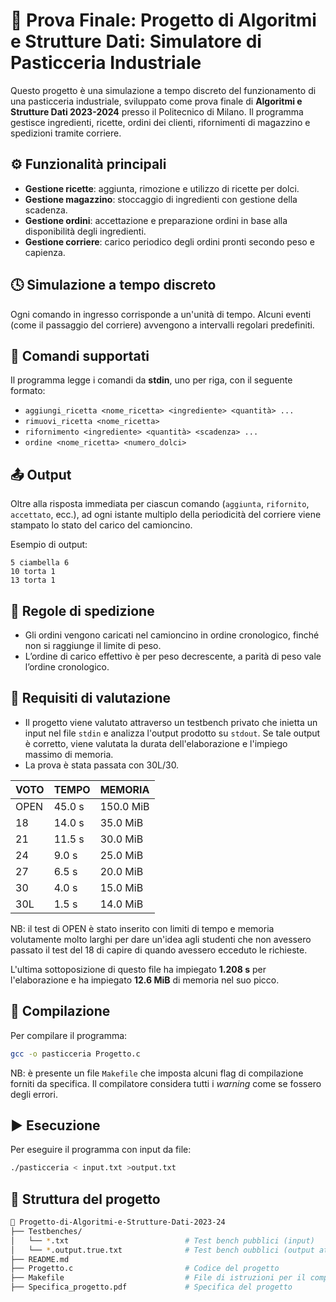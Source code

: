 # 🧁 Prova Finale: Progetto di Algoritmi e Strutture Dati: Simulatore di Pasticceria Industriale

Questo progetto è una simulazione a tempo discreto del funzionamento di una pasticceria industriale, sviluppato come prova finale di **Algoritmi e Strutture Dati 2023-2024** presso il Politecnico di Milano. Il programma gestisce ingredienti, ricette, ordini dei clienti, rifornimenti di magazzino e spedizioni tramite corriere.

## ⚙️ Funzionalità principali

- **Gestione ricette**: aggiunta, rimozione e utilizzo di ricette per dolci.
- **Gestione magazzino**: stoccaggio di ingredienti con gestione della scadenza.
- **Gestione ordini**: accettazione e preparazione ordini in base alla disponibilità degli ingredienti.
- **Gestione corriere**: carico periodico degli ordini pronti secondo peso e capienza.

## 🕓 Simulazione a tempo discreto

Ogni comando in ingresso corrisponde a un'unità di tempo. Alcuni eventi (come il passaggio del corriere) avvengono a intervalli regolari predefiniti.

## 💬 Comandi supportati

Il programma legge i comandi da **stdin**, uno per riga, con il seguente formato:

- `aggiungi_ricetta <nome_ricetta> <ingrediente> <quantità> ...`
- `rimuovi_ricetta <nome_ricetta>`
- `rifornimento <ingrediente> <quantità> <scadenza> ...`
- `ordine <nome_ricetta> <numero_dolci>`

## 📤 Output

Oltre alla risposta immediata per ciascun comando (`aggiunta`, `rifornito`, `accettato`, ecc.), ad ogni istante multiplo della periodicità del corriere viene stampato lo stato del carico del camioncino.

Esempio di output:
```
5 ciambella 6
10 torta 1
13 torta 1
```

## 🚚 Regole di spedizione

- Gli ordini vengono caricati nel camioncino in ordine cronologico, finché non si raggiunge il limite di peso.
- L’ordine di carico effettivo è per peso decrescente, a parità di peso vale l’ordine cronologico.

## 🔢 Requisiti di valutazione

- Il progetto viene valutato attraverso un testbench privato che inietta un input nel file `stdin` e analizza l'output prodotto su `stdout`. Se tale output è corretto, viene valutata la durata dell'elaborazione e l'impiego massimo di memoria.
- La prova è stata passata con 30L/30.

| VOTO | TEMPO  | MEMORIA    |
|------|--------|------------|
| OPEN | 45.0 s | 150.0 MiB  |
| 18   | 14.0 s | 35.0 MiB   |
| 21   | 11.5 s | 30.0 MiB   |
| 24   | 9.0 s  | 25.0 MiB   |
| 27   | 6.5 s  | 20.0 MiB   |
| 30   | 4.0 s  | 15.0 MiB   |
| 30L  | 1.5 s  | 14.0 MiB   |

NB: il test di OPEN è stato inserito con limiti di tempo e memoria volutamente molto larghi per dare un'idea agli studenti che non avessero passato il test del 18 di capire di quando avessero ecceduto le richieste.

L'ultima sottoposizione di questo file ha impiegato **1.208 s** per l'elaborazione e ha impiegato **12.6 MiB** di memoria nel suo picco.

## 🔧 Compilazione

Per compilare il programma:
```bash
gcc -o pasticceria Progetto.c
```
NB: è presente un file `Makefile` che imposta alcuni flag di compilazione forniti da specifica. Il compilatore considera tutti i *warning* come se fossero degli errori.

## ▶️ Esecuzione

Per eseguire il programma con input da file:
```bash
./pasticceria < input.txt >output.txt
```

## 📂 Struttura del progetto

```bash
📁 Progetto-di-Algoritmi-e-Strutture-Dati-2023-24
├── Testbenches/
│   └── *.txt                          # Test bench pubblici (input)
│   └── *.output.true.txt              # Test bench oubblici (output attesi)
├── README.md
├── Progetto.c                         # Codice del progetto
├── Makefile                           # File di istruzioni per il compilatore
├── Specifica_progetto.pdf             # Specifica del progetto
```
